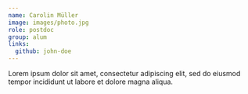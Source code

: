 ```yaml
---
name: Carolin Müller
image: images/photo.jpg
role: postdoc
group: alum
links:
  github: john-doe
---
```


Lorem ipsum dolor sit amet, consectetur adipiscing elit, sed do eiusmod tempor incididunt ut labore et dolore magna aliqua.
